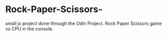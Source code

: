 # Rock-Paper-Scissors-
small js project done through the Odin Project. Rock Paper Scissors game vs CPU in the console.  
